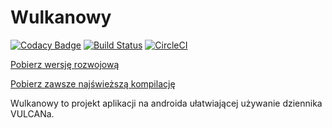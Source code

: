 # Wulkanowy

[![Codacy Badge](https://api.codacy.com/project/badge/Grade/b0365aa6584a4c1abf36141204bc8de3)](https://www.codacy.com/app/mklkj/wulkanowy?utm_source=github.com&utm_medium=referral&utm_content=wulkanowy/wulkanowy&utm_campaign=badger)
[![Build Status](https://www.bitrise.io/app/daeff1893f3c8128.svg?token=Hjm1ACamk86JDeVVJHOeqQ&branch=master)](https://www.bitrise.io/app/daeff1893f3c8128)
[![CircleCI](https://circleci.com/gh/wulkanowy/wulkanowy.svg?style=svg)](https://circleci.com/gh/wulkanowy/wulkanowy)

[Pobierz wersję rozwojową](https://www.bitrise.io/artifact/1497042/p/52485481a5bc4fe4b4243a87d62a2858)

[Pobierz zawsze najświeższą kompilację](https://circleci-tkn.rhcloud.com/api/v1/project/wulkanowy/wulkanowy/tree/master/latest/artifacts/app-debug.apk)

Wulkanowy to projekt aplikacji na androida ułatwiającej używanie dziennika VULCANa.
